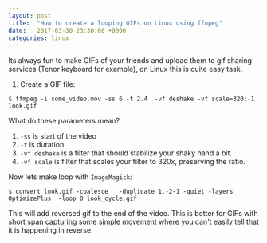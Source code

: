```yaml
---
layout: post
title:  "How to create a looping GIFs on Linux using ffmpeg"
date:   2017-03-30 23:30:08 +0000
categories: linux
---
```


Its always fun to make GIFs of your friends and upload them to gif sharing services (Tenor keyboard for example), on Linux this is quite easy task.

1. Create a GIF file:

```
$ ffmpeg -i some_video.mov -ss 6 -t 2.4  -vf deshake -vf scale=320:-1  look.gif
```

What do these parameters mean?
1. ``-ss`` is start of the video
2. ``-t`` is duration
3. ``-vf deshake`` is a filter that should stabilize your shaky hand a bit. 
4. ``-vf scale`` is filter that scales your filter to 320x, preserving the ratio. 

Now lets make loop with ``ImageMagick``:

```
$ convert look.gif -coalesce   -duplicate 1,-2-1 -quiet -layers OptimizePlus  -loop 0 look_cycle.gif
```

This will add reversed gif to the end of the video. This is better for GIFs with short span capturing some simple movement where you can't easily tell that it is happening in reverse.
